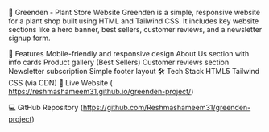 🌿 Greenden - Plant Store Website
Greenden is a simple, responsive website for a plant shop built using HTML and Tailwind CSS. It includes key website sections like a hero banner, best sellers, customer reviews, and a newsletter signup form.

🚀 Features
Mobile-friendly and responsive design
About Us section with info cards
Product gallery (Best Sellers)
Customer reviews section
Newsletter subscription
Simple footer layout
🛠️ Tech Stack
HTML5
Tailwind CSS (via CDN)
🔗 Live Website
( https://reshmashameem31.github.io/greenden-project/)

💻 GitHub Repository
(https://github.com/Reshmashameem31/greenden-project)
